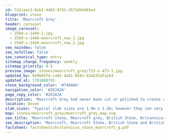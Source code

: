 ```yaml
---
id: 7a51aec3-8ab1-4403-8f31-d5f2d64465e4
blueprint: stone
title: 'Moorcroft Grey'
header: carousel
image_carousel:
  - 2560-x-1440-1.jpg
  - 2560-x-1440-moorcroft_new_1.jpg
  - 2560-x-1440-moorcroft_new_2.jpg
seo_noindex: false
seo_nofollow: false
seo_canonical_type: entry
sitemap_change_frequency: weekly
sitemap_priority: 0.5
preview_image: stones/moorcroft_grey/723-x-473-1.jpg
updated_by: 9a9b65fd-ca02-4a81-8501-83ab35a51e54
updated_at: 1701688793
stone_background_color: '#746A6A'
navigation_color: '#2E2A2A'
page_copy_color: '#2E2A2A'
description: 'Moorcroft Grey had never been cut or polished to create a marble until Britannicus did so. Quarried in Plymouth this gentle grey stone is naturally infused with gold, pink and white mineralization, and has been compared by one Italian marble expert as the British answer to a grey ‘Portoro’. There will be natural colour variations from block to block.'
location: Devon
slab_sizes: 'Typical slab sizes are 1.9m x 1.2m; however they can vary.'
map: stones/moorcroft_grey/moorcroft_grey_map.svg
seo_title: 'Moorcroft stone, Moorcroft grey, British Stone, Britannicus Stone'
seo_description: 'Moorcroft, Moorcroft Stone, British Stone and British marble, Britannicus Stone, The Shining Stones of Britain. British polished stone. Devonshire Stone.'
factsheet: factsheets/britannicus_stone_moorcroft_g.pdf
---
```


